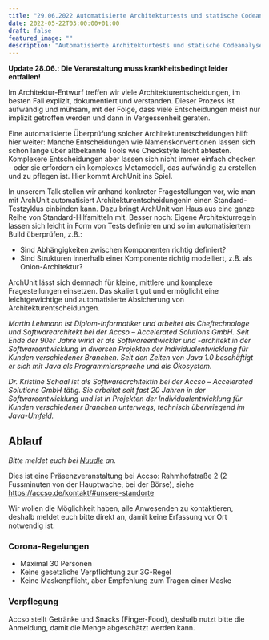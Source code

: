 ```yaml
---
title: "29.06.2022 Automatisierte Architekturtests und statische Codeanalyse mit ArchUnit"
date: 2022-05-22T03:00:00+01:00
draft: false
featured_image: ""
description: "Automatisierte Architekturtests und statische Codeanalyse mit ArchUnit"
---
```


**Update 28.06.: Die Veranstaltung muss krankheitsbedingt leider entfallen!**

Im Architektur-Entwurf treffen wir viele Architekturentscheidungen, im besten Fall explizit, dokumentiert und verstanden. Dieser Prozess ist aufwändig und mühsam, mit der Folge, dass viele Entscheidungen meist nur implizit getroffen werden und dann in Vergessenheit geraten.  

Eine automatisierte Überprüfung solcher Architekturentscheidungen hilft hier weiter:
Manche Entscheidungen wie Namenskonventionen lassen sich schon lange über altbekannte Tools wie Checkstyle leicht abtesten. Komplexere Entscheidungen aber lassen sich nicht immer einfach checken - oder sie erfordern ein komplexes Metamodell, das aufwändig zu erstellen und zu pflegen ist. Hier kommt ArchUnit ins Spiel.

In unserem Talk stellen wir anhand konkreter Fragestellungen vor, wie man mit ArchUnit automatisiert Architekturentscheidungenin einen Standard-Testzyklus einbinden kann. Dazu bringt ArchUnit von Haus aus eine ganze Reihe von Standard-Hilfsmitteln mit. Besser noch: Eigene Architekturregeln lassen sich leicht in Form von Tests definieren und so im automatisiertem Build überprüfen, z.B.:
 
* Sind Abhängigkeiten zwischen Komponenten richtig definiert?
* Sind Strukturen innerhalb einer Komponente richtig modelliert, z.B. als Onion-Architektur?

ArchUnit lässt sich demnach für kleine, mittlere und komplexe Fragestellungen einsetzen. Das skaliert gut und ermöglicht eine leichtgewichtige und automatisierte Absicherung von Architekturentscheidungen.

_Martin Lehmann ist Diplom-Informatiker und arbeitet als Cheftechnologe und Softwarearchitekt bei der Accso – Accelerated Solutions GmbH. Seit Ende der 90er Jahre wirkt er als Softwareentwickler und -architekt in der Softwareentwicklung in diversen Projekten der Individualentwicklung für Kunden verschiedener Branchen. Seit den Zeiten von Java 1.0 beschäftigt er sich mit Java als Programmiersprache und als Ökosystem._

_Dr. Kristine Schaal ist als Softwarearchitektin bei der Accso – Accelerated Solutions GmbH tätig. Sie arbeitet seit fast 20 Jahren in der Softwareentwicklung und ist in Projekten der Individualentwicklung für Kunden verschiedener Branchen unterwegs, technisch überwiegend im Java-Umfeld._

## Ablauf 

_Bitte meldet euch bei [Nuudle](https://nuudel.digitalcourage.de/b2XGgcaGS3mRc57n) an._

Dies ist eine Präsenzveranstaltung bei Accso: Rahmhofstraße 2 (2 Fussminuten von der Hauptwache, bei der Börse), siehe https://accso.de/kontakt/#unsere-standorte

Wir wollen die Möglichkeit haben, alle Anwesenden zu kontaktieren, deshalb meldet euch bitte direkt an, damit keine Erfassung vor Ort notwendig ist.

### Corona-Regelungen

* Maximal 30 Personen
* Keine gesetzliche Verpflichtung zur 3G-Regel
* Keine Maskenpflicht, aber Empfehlung zum Tragen einer Maske

### Verpflegung

Accso stellt Getränke und Snacks (Finger-Food), deshalb nutzt bitte die Anmeldung, damit die Menge abgeschätzt werden kann.